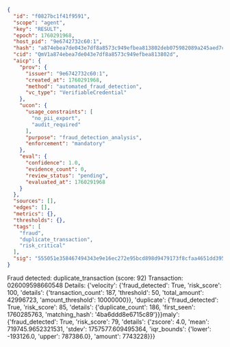 ```json
{
  "id": "f0827bc1f41f9591",
  "scope": "agent",
  "key": "RESULT",
  "epoch": 1760291968,
  "host_pid": "9e6742732c60:1",
  "hash": "a874ebea7de043e7df8a8573c949efbea813802deb075982089a245aed7c7a0c",
  "cid": "QmV1a874ebea7de043e7df8a8573c949efbea813802d",
  "aicp": {
    "prov": {
      "issuer": "9e6742732c60:1",
      "created_at": 1760291968,
      "method": "automated_fraud_detection",
      "vc_type": "VerifiableCredential"
    },
    "ucon": {
      "usage_constraints": [
        "no_pii_export",
        "audit_required"
      ],
      "purpose": "fraud_detection_analysis",
      "enforcement": "mandatory"
    },
    "eval": {
      "confidence": 1.0,
      "evidence_count": 0,
      "review_status": "pending",
      "evaluated_at": 1760291968
    }
  },
  "sources": [],
  "edges": [],
  "metrics": {},
  "thresholds": {},
  "tags": [
    "fraud",
    "duplicate_transaction",
    "risk_critical"
  ],
  "sig": "555051e358467494343e9e16ec272e95bcd898d9479173f8cfaa4651dd395484"
}
```

Fraud detected: duplicate_transaction (score: 92)
Transaction: 026009598660548
Details: {'velocity': {'fraud_detected': True, 'risk_score': 100, 'details': {'transaction_count': 187, 'threshold': 50, 'total_amount': 42996723, 'amount_threshold': 10000000}}, 'duplicate': {'fraud_detected': True, 'risk_score': 85, 'details': {'duplicate_count': 186, 'first_seen': 1760285763, 'matching_hash': '4ba6ddd8e6715c89'}}}maly': {'fraud_detected': True, 'risk_score': 79, 'details': {'zscore': 4.0, 'mean': 719745.9652321531, 'stdev': 1757577.609495364, 'iqr_bounds': {'lower': -193126.0, 'upper': 787386.0}, 'amount': 7743228}}}